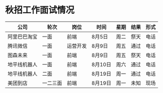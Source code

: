 # 秋招工作面试情况

| 公司 | 轮次 | 岗位 | 时间 |  星期 | 结果 | 形式 |
| ------| ------| ------| ------| ------| ------| ------|
| 阿里巴巴淘宝 | 一面 | 前端 | 8月5日 | 周二 | 祭天| 电话 |
| 腾讯微信 | 一面 | 运营开发 | 8月9日 | 周五 | 通过 | 电话 |
| 图森未来 | 一面 | 前端 | 8月9日 | 周五 | 祭天 | 电话 |
| 地平线机器人 | 一面 | 前端 | 8月10日 | 周六 | 通过 | 电话 |
| 地平线机器人 | 二面 | 前端 | 8月19日 | 周一 | 通过 | 电话 |
| 美团到店 | 一二三面 | 前端 | 8月19日 | 周一 | 未知 | 现场 |
